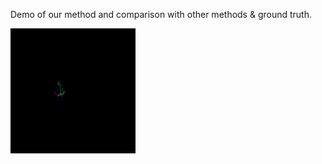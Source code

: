 Demo of our method and comparison with other methods & ground truth.

<img src="https://github.com/luoshuqing2001/Decoupled_AI_Choreography/blob/main/demo/videos/gKR_sBM_cAll_d30_mKR2_ch02_gt.gif" width="200" height="200" alt="Ground Truth"/><br/>

